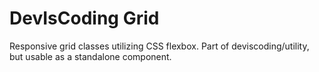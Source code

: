 # DevIsCoding Grid
Responsive grid classes utilizing CSS flexbox. Part of deviscoding/utility, but usable as a standalone component.

